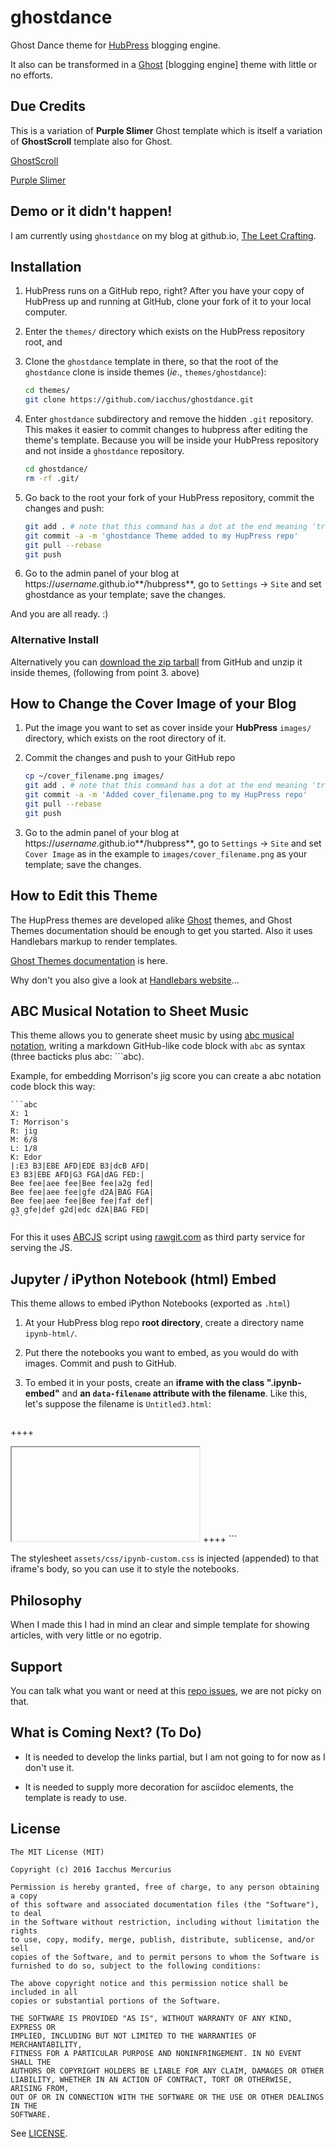 # ghostdance

Ghost Dance theme for [HubPress](https://github.com/HubPress/hubpress.io) blogging engine.

It also can be transformed in a [Ghost](https://github.com/TryGhost/Ghost) [blogging engine] theme with little or no efforts.

## Due Credits

This is a variation of **Purple Slimer** Ghost template which is itself a variation of **GhostScroll** template also for Ghost.

[GhostScroll](https://github.com/grmmph/GhostScroll)

[Purple Slimer](https://github.com/zebheone/GhostScroll)

## Demo or it didn't happen!

I am currently using `ghostdance` on my blog at github.io, [The Leet Crafting](https://iacchus.github.io/).

## Installation

1. HubPress runs on a GitHub repo, right? After you have your copy of HubPress up and running at GitHub, clone your fork of it to your local computer.
2. Enter the `themes/` directory which exists on the HubPress repository root, and
3. Clone the `ghostdance` template in there, so that the root of the `ghostdance` clone is inside themes (*ie*., `themes/ghostdance`):

    ```sh
    cd themes/
    git clone https://github.com/iacchus/ghostdance.git
    ```
4. Enter `ghostdance` subdirectory and remove the hidden `.git` repository. This makes it easier to commit changes to hubpress after editing the theme's template. Because you will be inside your HubPress repository and not inside a `ghostdance` repository.

    ```sh
    cd ghostdance/
    rm -rf .git/
    ```
5. Go back to the root your fork of your HubPress repository, commit the changes and push:

    ```sh
    git add . # note that this command has a dot at the end meaning 'track everything in current directory'
    git commit -a -m 'ghostdance Theme added to my HupPress repo'
    git pull --rebase
    git push
    ```
6. Go to the admin panel of your blog at https://*username*.github.io**/hubpress**, go to `Settings` -> `Site` and set ghostdance as your template; save the changes.

And you are all ready. :)

### Alternative Install

Alternatively you can [download the zip tarball](https://github.com/iacchus/ghostdance/archive/master.zip) from GitHub and unzip it inside themes, (following from point 3. above)

## How to Change the Cover Image of your Blog

1. Put the image you want to set as cover inside your **HubPress** `images/` directory, which exists on the root directory of it. 
2. Commit the changes and push to your GitHub repo

    ```sh
    cp ~/cover_filename.png images/
    git add . # note that this command has a dot at the end meaning 'track everything in current directory'
    git commit -a -m 'Added cover_filename.png to my HupPress repo'
    git pull --rebase
    git push
    ```
3. Go to the admin panel of your blog at https://*username*.github.io**/hubpress**, go to `Settings` -> `Site` and set `Cover Image` as in the example to `images/cover_filename.png` as your template; save the changes. 

## How to Edit this Theme

The HupPress themes are developed alike [Ghost](https://github.com/TryGhost/Ghost) themes, and Ghost Themes documentation should be enough to get you started. Also it uses Handlebars markup to render templates.

[Ghost Themes documentation](http://themes.ghost.org/) is here.

Why don't you also give a look at [Handlebars website](http://handlebarsjs.com/)...

## ABC Musical Notation to Sheet Music

This theme allows you to generate sheet music by using [abc musical notation](http://abcnotation.com/), writing a markdown GitHub-like code block with `abc` as syntax (three bacticks plus abc: \`\`\`abc).

Example, for embedding Morrison's jig score you can create a abc notation code block this way:

    ```abc
    X: 1
    T: Morrison's
    R: jig
    M: 6/8
    L: 1/8
    K: Edor
    |:E3 B3|EBE AFD|EDE B3|dcB AFD|
    E3 B3|EBE AFD|G3 FGA|dAG FED:|
    Bee fee|aee fee|Bee fee|a2g fed|
    Bee fee|aee fee|gfe d2A|BAG FGA|
    Bee fee|aee fee|Bee fee|faf def|
    g3 gfe|def g2d|edc d2A|BAG FED|
    ```

For this it uses [ABCJS](https://github.com/paulrosen/abcjs) script using [rawgit.com](https://rawgit.com) as third party service for serving the JS.

## Jupyter / iPython Notebook (html) Embed

This theme allows to embed iPython Notebooks (exported as `.html`)

1. At your HubPress blog repo **root directory**, create a directory name `ipynb-html/`.
2. Put there the notebooks you want to embed, as you would do with images. Commit and push to GitHub.
3. To embed it in your posts, create an **iframe with the class ".ipynb-embed"** and **an `data-filename` attribute with the filename**. Like this, let's suppose the filename is `Untitled3.html`:

    ```
++++
<iframe class="ipynb-embed" data-filename="Untitled3.html"></iframe>
++++
```

The stylesheet `assets/css/ipynb-custom.css` is injected (appended) to that iframe's body, so you can use it to style the notebooks.

## Philosophy

When I made this I had in mind an clear and simple template for showing articles, with very little or no egotrip.

## Support

You can talk what you want or need at this [repo issues](https://github.com/iacchus/ghostdance/issues), we are not picky on that.

## What is Coming Next? (To Do)

* It is needed to develop the links partial, but I am not going to for now as I don't use it.

* It is needed to supply more decoration for asciidoc elements, the template is ready to use.

## License

```
The MIT License (MIT)

Copyright (c) 2016 Iacchus Mercurius

Permission is hereby granted, free of charge, to any person obtaining a copy
of this software and associated documentation files (the "Software"), to deal
in the Software without restriction, including without limitation the rights
to use, copy, modify, merge, publish, distribute, sublicense, and/or sell
copies of the Software, and to permit persons to whom the Software is
furnished to do so, subject to the following conditions:

The above copyright notice and this permission notice shall be included in all
copies or substantial portions of the Software.

THE SOFTWARE IS PROVIDED "AS IS", WITHOUT WARRANTY OF ANY KIND, EXPRESS OR
IMPLIED, INCLUDING BUT NOT LIMITED TO THE WARRANTIES OF MERCHANTABILITY,
FITNESS FOR A PARTICULAR PURPOSE AND NONINFRINGEMENT. IN NO EVENT SHALL THE
AUTHORS OR COPYRIGHT HOLDERS BE LIABLE FOR ANY CLAIM, DAMAGES OR OTHER
LIABILITY, WHETHER IN AN ACTION OF CONTRACT, TORT OR OTHERWISE, ARISING FROM,
OUT OF OR IN CONNECTION WITH THE SOFTWARE OR THE USE OR OTHER DEALINGS IN THE
SOFTWARE.
```

See [LICENSE](https://github.com/iacchus/ghostdance/blob/master/LICENSE).
